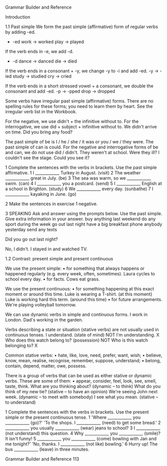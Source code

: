 Grammar Builder and Reference

Introduction

1.1 Past simple
We form the past simple (affirmative) form of regular verbs by adding -ed.

+ -ed  work → worked  play → played

If the verb ends in -e, we add -d.
+ -d  dance → danced  die → died

If the verb ends in a consonant + -y, we change -y to -i and add -ed.
-y → -ied  study → studied  cry → cried

If the verb ends in a short stressed vowel + a consonant, we double the consonant and add -ed.
-p → -pped  drop → dropped

Some verbs have irregular past simple (affirmative) forms. There are no spelling rules for these forms; you need to learn them by heart. See the irregular verb list in the Workbook.

For the negative, we use didn't + the infinitive without to. For the interrogative, we use did + subject + infinitive without to.
We didn't arrive on time.
Did you bring any food?

The past simple of be is I / he / she / it was or you / we / they were. The past simple of can is could. For the negative and interrogative forms of be and can, we do not use did / didn't.
They weren't at school. Were they ill?
I couldn't see the stage. Could you see it?

1 Complete the sentences with the verbs in brackets. Use the past simple affirmative.
1 I ____________ Turkey in August. (visit)
2 The weather ____________ great in July. (be)
3 The sea was warm, so we ____________ swim. (can)
4 I ____________ you a postcard. (send)
5 I ____________ English at a school in Brighton. (study)
6 We ____________ every day. (sunbathe)
7 I ____________ kayaking in June. (go)

2 Make the sentences in exercise 1 negative.

3 SPEAKING Ask and answer using the prompts below. Use the past simple. Give extra information in your answer.
buy anything last weekend   do any sport during the week
go out last night   have a big breakfast
phone anybody yesterday   send any texts

Did you go out last night?

No, I didn't. I stayed in and watched TV.

1.2 Contrast: present simple and present continuous

We use the present simple:
• for something that always happens or happened regularly (e.g. every week, often, sometimes).
Laura cycles to school every day.
• for facts.
Cows eat grass.

We use the present continuous:
• for something happening at this exact moment or around this time.
Luke is wearing a T-shirt. (at this moment)
Luke is working hard this term. (around this time)
• for future arrangements.
We're playing volleyball tomorrow.

We can use dynamic verbs in simple and continuous forms.
I work in London.
Dad's working in the garden.

Verbs describing a state or situation (stative verbs) are not usually used in continuous tenses.
I understand. (state of mind)
NOT I'm understanding. X
Who does this watch belong to? (possession)
NOT Who is this watch belonging to? X

Common stative verbs:
• hate, like, love, need, prefer, want, wish;
• believe, know, mean, realise, recognise, remember, suppose, understand;
• belong, contain, depend, matter, owe, possess.

There is a group of verbs that can be used as either stative or dynamic verbs. These are some of them:
• appear, consider, feel, look, see, smell, taste, think.
What are you thinking about? (dynamic – to think)
What do you think of my new tie? (stative – to have an opinion)
We're seeing John next week. (dynamic – to meet with somebody)
I see what you mean. (stative – to understand)

1 Complete the sentences with the verbs in brackets. Use the present simple or the present continuous tense.
1 'Where ____________ you ____________ (go)?'
   'To the shops. I ____________ (need) to get some bread.'
2 ____________ you usually ____________ (wear) jeans to school?
3 I ____________ (not understand) this question.
4 Why ____________ you ____________ (smile)? It isn't funny!
5 ____________ you ____________ (come) bowling with Jan and me tonight?'
   'No, thanks. I ____________ (not like) bowling.'
6 Hurry up! The bus ____________ (leave) in three minutes.

Grammar Builder and Reference 113